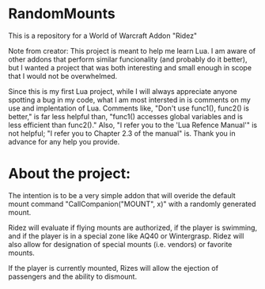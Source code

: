RandomMounts
============
This is a repository for a World of Warcraft Addon "Ridez"

Note from creator:
This project is meant to help me learn Lua. I am aware of other addons that
perform similar funcionality (and probably do it better), but I wanted a
project that was both interesting and small enough in scope that I would not
be overwhelmed.

Since this is my first Lua project, while I will always appreciate anyone
spotting a bug in my code, what I am most intersted in is comments on my
use and implentation of Lua. Comments like, "Don't use func1(), func2() is
better," is far less helpful than, "func1() accesses global variables and
is less efficient than func2()." Also, "I refer you to the 'Lua Refence
Manual'" is not helpful; "I refer you to Chapter 2.3 of the manual" is. Thank
you in advance for any help you provide.



About the project:
============
The intention is to be a very simple addon that will overide the default mount
command "CallCompanion("MOUNT", x)" with a randomly generated mount.

Ridez will evaluate if flying mounts are authorized, if the player is swimming,
and if the player is in a special zone like AQ40 or Wintergrasp. Ridez will also
allow for designation of special mounts (i.e. vendors) or favorite mounts.

If the player is currently mounted, Rizes will allow the ejection of passengers
and the ability to dismount.
